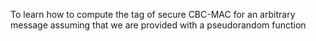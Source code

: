 To learn how to compute the tag of secure CBC-MAC for an arbitrary message assuming that we are provided with a pseudorandom function
